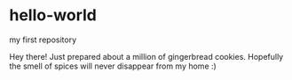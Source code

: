 # hello-world
my first repository

Hey there! Just prepared about a million of gingerbread cookies.
Hopefully the smell of spices will never disappear from my home :)
